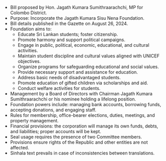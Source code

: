 - Bill proposed by Hon. Jagath Kumara Sumithraarachchi, MP for Colombo District.
- Purpose: Incorporate the Jagath Kumara Sisu Nena Foundation.
- Bill details published in the Gazette on August 26, 2024.
- Foundation aims to:
  - Educate Sri Lankan students; foster citizenship.
  - Promote harmony and support political campaigns.
  - Engage in public, political, economic, educational, and cultural activities.
  - Maintain student discipline and cultural values aligned with UNICEF objectives.
  - Organize programs for safeguarding educational and social values.
  - Provide necessary support and assistance for education.
  - Address basic needs of disadvantaged students.
  - Promote education of gifted children via scholarships and aid.
  - Conduct welfare activities for students.
- Management by a Board of Directors with Chairman Jagath Kumara Sumithraarachchi or his nominee holding a lifelong position.
- Foundation powers include: managing bank accounts, borrowing funds, accepting donations, and engaging staff.
- Rules for membership, office-bearer elections, duties, meetings, and property management.
- Financial provisions: the corporation will manage its own funds, debts, and liabilities; proper accounts will be kept.
- Seal usage requires the presence of two Committee members.
- Provisions ensure rights of the Republic and other entities are not affected.
- Sinhala text prevails in case of inconsistencies between translations.